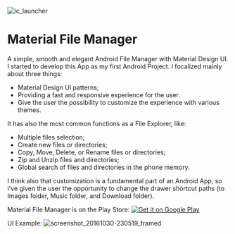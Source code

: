 
![ic_launcher](https://cloud.githubusercontent.com/assets/22922339/19536712/64a0cf28-964d-11e6-8e8c-bce64766c5b2.png)
# Material File Manager
A simple, smooth and elegant Android File Manager with Material Design UI.
I started to develop this App as my first Android Project. I focalized mainly about three things:
- Material Design UI patterns;
- Providing a fast and responsive experience for the user.
- Give the user the possibility to customize the experience with various themes.

It has also the most common functions as a File Explorer, like:
- Multiple files selection;
- Create new files or directories;
- Copy, Move, Delete, or Rename files or directories;
- Zip and Unzip files and directories;
- Global search of files and directories in the phone memory.

I think also that customization is a fundamental part of an Android App, so i've given the user the opportunity to change the drawer shortcut paths (to Images folder, Music folder, and Download folder).

Material File Manager is on the Play Store:
<a href='https://play.google.com/store/apps/details?id=app.android.com.materialfilemanager&utm_source=global_co&utm_medium=prtnr&utm_content=Mar2515&utm_campaign=PartBadge&pcampaignid=MKT-Other-global-all-co-prtnr-py-PartBadge-Mar2515-1'><img alt='Get it on Google Play' src='https://play.google.com/intl/en_us/badges/images/generic/en_badge_web_generic.png'/></a> <br>

UI Example:
![screenshot_20161030-230519_framed](https://cloud.githubusercontent.com/assets/22922339/19840445/2f214aa6-9ef6-11e6-99a8-93bb316eb98b.png)
